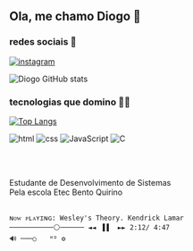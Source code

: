 

## Ola, me chamo Diogo 👋


### redes sociais 📱


[![instagram](https://img.shields.io/badge/Instagram-E4405F?style=for-the-badge&logo=instagram&logoColor=white)](https://www.instagram.com/diogo_27.08/)


![Diogo GitHub stats](https://github-readme-stats.vercel.app/api?username=Diogoamss&show_icons=true&theme=transparent)

### tecnologias que domino 👨‍💻

[![Top Langs](https://github-readme-stats.vercel.app/api/top-langs/?username=Diogoamss&layout=donut-vertical)](https://github.com/anuraghazra/github-readme-stats)


![html](https://img.shields.io/badge/HTML5-E34F26?style=for-the-badge&logo=html5&logoColor=white)
![css](https://img.shields.io/badge/CSS3-1572B6?style=for-the-badge&logo=css3&logoColor=white)
![JavaScript](https://img.shields.io/badge/JavaScript-F7DF1E?style=for-the-badge&logo=javascript&logoColor=black)
![C](https://img.shields.io/badge/C-00599C?style=for-the-badge&logo=c&logoColor=white)

<br><br>

Estudante de Desenvolvimento de Sistemas <br>
Pela escola Etec Bento Quirino<br><br>

    ɴᴏᴡ ᴘʟᴀʏɪɴɢ: Wesley's Theory. Kendrick Lamar
    ───────────⚪────── ◄◄⠀▐▐ ⠀►► 2:12/ 4:47
    🔊 ───○ ⠀ ᴴᴰ ⚙️

